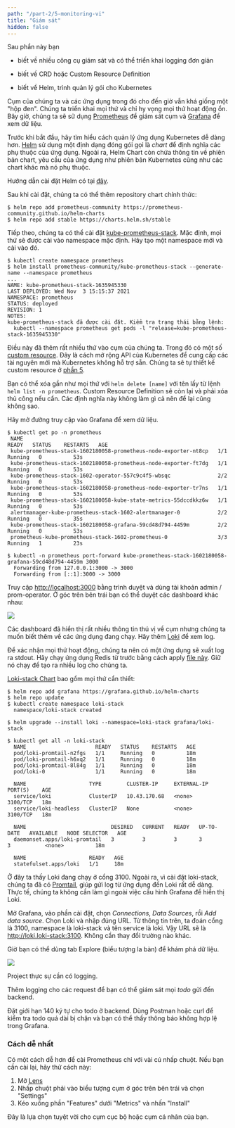 ```yaml
---
path: "/part-2/5-monitoring-vi"
title: "Giám sát"
hidden: false
---
```


<text-box variant='learningObjectives' name='Mục tiêu học tập'>

Sau phần này bạn

- biết về nhiều công cụ giám sát và có thể triển khai logging đơn giản

- biết về CRD hoặc Custom Resource Definition

- biết về Helm, trình quản lý gói cho Kubernetes

</text-box>

Cụm của chúng ta và các ứng dụng trong đó cho đến giờ vẫn khá giống một "hộp đen". Chúng ta triển khai mọi thứ và chỉ hy vọng mọi thứ hoạt động ổn. Bây giờ, chúng ta sẽ sử dụng [Prometheus](https://prometheus.io/) để giám sát cụm và [Grafana](https://grafana.com/) để xem dữ liệu.

Trước khi bắt đầu, hãy tìm hiểu cách quản lý ứng dụng Kubernetes dễ dàng hơn. [Helm](https://helm.sh/) sử dụng một định dạng đóng gói gọi là _chart_ để định nghĩa các phụ thuộc của ứng dụng. Ngoài ra, Helm Chart còn chứa thông tin về phiên bản chart, yêu cầu của ứng dụng như phiên bản Kubernetes cũng như các chart khác mà nó phụ thuộc.

Hướng dẫn cài đặt Helm có tại [đây](https://helm.sh/docs/intro/install/).

Sau khi cài đặt, chúng ta có thể thêm repository chart chính thức:

```shell
$ helm repo add prometheus-community https://prometheus-community.github.io/helm-charts
$ helm repo add stable https://charts.helm.sh/stable
```

Tiếp theo, chúng ta có thể cài đặt [kube-prometheus-stack](https://artifacthub.io/packages/helm/prometheus-community/kube-prometheus-stack). Mặc định, mọi thứ sẽ được cài vào namespace mặc định. Hãy tạo một namespace mới và cài vào đó.

```shell
$ kubectl create namespace prometheus
$ helm install prometheus-community/kube-prometheus-stack --generate-name --namespace prometheus
...
NAME: kube-prometheus-stack-1635945330
LAST DEPLOYED: Wed Nov  3 15:15:37 2021
NAMESPACE: prometheus
STATUS: deployed
REVISION: 1
NOTES:
kube-prometheus-stack đã được cài đặt. Kiểm tra trạng thái bằng lệnh:
  kubectl --namespace prometheus get pods -l "release=kube-prometheus-stack-1635945330"
```

Điều này đã thêm rất nhiều thứ vào cụm của chúng ta. Trong đó có một số [custom resource](https://kubernetes.io/docs/concepts/extend-kubernetes/api-extension/custom-resources/). Đây là cách mở rộng API của Kubernetes để cung cấp các tài nguyên mới mà Kubernetes không hỗ trợ sẵn. Chúng ta sẽ tự thiết kế custom resource ở [phần 5](https://devopswithkubernetes.com/part5/).

Bạn có thể xóa gần như mọi thứ với `helm delete [name]` với tên lấy từ lệnh `helm list -n prometheus`. Custom Resource Definition sẽ còn lại và phải xóa thủ công nếu cần. Các định nghĩa này không làm gì cả nên để lại cũng không sao.

Hãy mở đường truy cập vào Grafana để xem dữ liệu.

```shell
$ kubectl get po -n prometheus
 NAME                                                              READY   STATUS    RESTARTS   AGE
 kube-prometheus-stack-1602180058-prometheus-node-exporter-nt8cp   1/1     Running   0          53s
 kube-prometheus-stack-1602180058-prometheus-node-exporter-ft7dg   1/1     Running   0          53s
 kube-prometheus-stack-1602-operator-557c9c4f5-wbsqc               2/2     Running   0          53s
 kube-prometheus-stack-1602180058-prometheus-node-exporter-tr7ns   1/1     Running   0          53s
 kube-prometheus-stack-1602180058-kube-state-metrics-55dccdkkz6w   1/1     Running   0          53s
 alertmanager-kube-prometheus-stack-1602-alertmanager-0            2/2     Running   0          35s
 kube-prometheus-stack-1602180058-grafana-59cd48d794-4459m         2/2     Running   0          53s
 prometheus-kube-prometheus-stack-1602-prometheus-0                3/3     Running   1          23s

$ kubectl -n prometheus port-forward kube-prometheus-stack-1602180058-grafana-59cd48d794-4459m 3000
  Forwarding from 127.0.0.1:3000 -> 3000
  Forwarding from [::1]:3000 -> 3000
```

Truy cập [http://localhost:3000](http://localhost:3000) bằng trình duyệt và dùng tài khoản admin / prom-operator. Ở góc trên bên trái bạn có thể duyệt các dashboard khác nhau:

<img src="../img/grafana1.png">

Các dashboard đã hiển thị rất nhiều thông tin thú vị về cụm nhưng chúng ta muốn biết thêm về các ứng dụng đang chạy. Hãy thêm [Loki](https://grafana.com/oss/loki/) để xem log.

Để xác nhận mọi thứ hoạt động, chúng ta nên có một ứng dụng sẽ xuất log ra stdout. Hãy chạy ứng dụng Redis từ trước bằng cách apply [file này](https://raw.githubusercontent.com/kubernetes-hy/material-example/master/app5/manifests/statefulset.yaml). Giữ nó chạy để tạo ra nhiều log cho chúng ta.

[Loki-stack Chart](https://github.com/grafana/helm-charts/tree/main/charts/loki-stack) bao gồm mọi thứ cần thiết:

```shell
$ helm repo add grafana https://grafana.github.io/helm-charts
$ helm repo update
$ kubectl create namespace loki-stack
  namespace/loki-stack created

$ helm upgrade --install loki --namespace=loki-stack grafana/loki-stack

$ kubectl get all -n loki-stack
  NAME                      READY   STATUS    RESTARTS   AGE
  pod/loki-promtail-n2fgs   1/1     Running   0          18m
  pod/loki-promtail-h6xq2   1/1     Running   0          18m
  pod/loki-promtail-8l84g   1/1     Running   0          18m
  pod/loki-0                1/1     Running   0          18m

  NAME                    TYPE        CLUSTER-IP     EXTERNAL-IP   PORT(S)    AGE
  service/loki            ClusterIP   10.43.170.68   <none>        3100/TCP   18m
  service/loki-headless   ClusterIP   None           <none>        3100/TCP   18m

  NAME                           DESIRED   CURRENT   READY   UP-TO-DATE   AVAILABLE   NODE SELECTOR   AGE
  daemonset.apps/loki-promtail   3         3         3       3            3           <none>          18m

  NAME                    READY   AGE
  statefulset.apps/loki   1/1     18m
```

Ở đây ta thấy Loki đang chạy ở cổng 3100. Ngoài ra, vì cài đặt loki-stack, chúng ta đã có [Promtail](https://grafana.com/docs/loki/latest/clients/promtail/), giúp gửi log từ ứng dụng đến Loki rất dễ dàng. Thực tế, chúng ta không cần làm gì ngoài việc cấu hình Grafana để hiển thị Loki.

Mở Grafana, vào phần cài đặt, chọn _Connections_, _Data Sources_, rồi _Add data source_. Chọn Loki và nhập đúng URL. Từ thông tin trên, ta đoán cổng là 3100, namespace là loki-stack và tên service là loki. Vậy URL sẽ là http://loki.loki-stack:3100. Không cần thay đổi trường nào khác.

Giờ bạn có thể dùng tab Explore (biểu tượng la bàn) để khám phá dữ liệu.

<img src="../img/loki_app_redisapp.png">

<exercise name='Exercise 2.10: Project v1.3'>

Project thực sự cần có logging.

Thêm logging cho các request để bạn có thể giám sát mọi _todo_ gửi đến backend.

Đặt giới hạn 140 ký tự cho todo ở backend. Dùng Postman hoặc curl để kiểm tra todo quá dài bị chặn và bạn có thể thấy thông báo không hợp lệ trong Grafana.

</exercise>

### Cách dễ nhất

Có một cách dễ hơn để cài Prometheus chỉ với vài cú nhấp chuột. Nếu bạn cần cài lại, hãy thử cách này:

1. Mở [Lens](https://k8slens.dev/)
2. Nhấp chuột phải vào biểu tượng cụm ở góc trên bên trái và chọn "Settings"
3. Kéo xuống phần "Features" dưới "Metrics" và nhấn "Install"

Đây là lựa chọn tuyệt vời cho cụm cục bộ hoặc cụm cá nhân của bạn.
